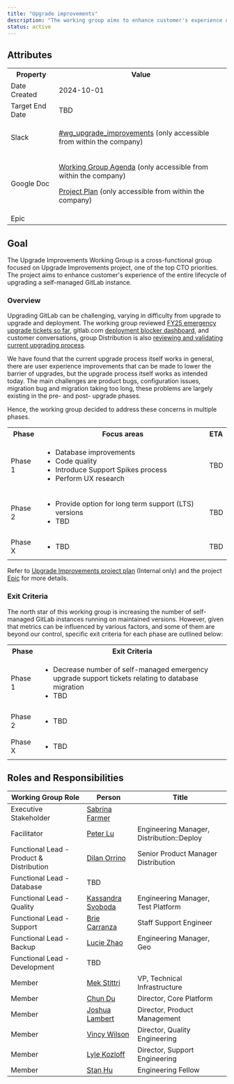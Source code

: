 ```yaml
---
title: "Upgrade improvements"
description: "The working group aims to enhance customer's experience of the entire lifecycle of upgrading a self-managed GitLab instance."
status: active
---
```


## Attributes

<table>
<tr>
<th>Property</th>
<th>Value</th>
</tr>
<tr>
<td>Date Created</td>
<td>2024-10-01</td>
</tr>
<tr>
<td>Target End Date</td>
<td>TBD</td>
</tr>
<tr>
<td>Slack</td>
<td>

[#wg_upgrade_improvements](https://gitlab.enterprise.slack.com/archives/C07GYUGJLPM) (only accessible from within the company)
</td>
</tr>
<tr>
<td>Google Doc</td>
<td>

[Working Group Agenda](https://docs.google.com/document/d/14vqe2wbsTatp0kYRUntaf7-2XWYKPtvzrPG-eemzAow/edit) (only accessible from within the company)

[Project Plan](https://docs.google.com/document/d/1FbZP2bCi25efAxUZQX21NIu_gcMv7jHoR8gEny9BSVI/edit#heading=h.hyca1fd7tvon) (only accessible from within the company)
</td>
</tr>
<tr>
<td>Epic</td>
<td>

</td>
</tr>
</table>

## Goal

The Upgrade Improvements Working Group is a cross-functional group focused on Upgrade Improvements project, one of the top CTO priorities. The project aims to enhance customer's experience of the entire lifecycle of upgrading a self-managed GitLab instance.

### Overview

Upgrading GitLab can be challenging, varying in difficulty from upgrade to upgrade and deployment. The working group reviewed [FY25 emergency upgrade tickets so far](https://gitlab.com/gitlab-com/support/readiness/emergencies/-/issues/2808 "Review of Upgrade issues captured in FY25"), gitlab.com [deployment blocker dashboard](https://dashboards.gitlab.net/d/delivery-deployment_blockers/delivery3a-deployment-blockers?orgId=1), and customer conversations, group Distribution is also [reviewing and validating current upgrading process](https://gitlab.com/gitlab-org/distribution/team-tasks/-/issues/1597 "Test varying upgrade scenarios and test for pain points").

We have found that the current upgrade process itself works in general, there are user experience improvements that can be made to lower the barrier of upgrades, but the upgrade process itself works as intended today. The main challenges are product bugs, configuration issues, migration bug and migration taking too long, these problems are largely existing in the pre- and post- upgrade phases.

Hence, the working group decided to address these concerns in multiple phases.

<table>
<tr>
<th>Phase</th>
<th>Focus areas</th>
<th>ETA</th>
</tr>
<tr>
<td>Phase 1</td>
<td>

* Database improvements
* Code quality
* Introduce Support Spikes process
* Perform UX research
</td>
<td>TBD</td>
</tr>
<tr>
<td>Phase 2</td>
<td>

* Provide option for long term support (LTS) versions
* TBD
</td>
<td>TBD</td>
</tr>
<tr>
<td>Phase X</td>
<td>

* TBD
</td>
<td>TBD</td>
</tr>
</table>

Refer to [Upgrade Improvements project plan](https://docs.google.com/document/d/1FbZP2bCi25efAxUZQX21NIu_gcMv7jHoR8gEny9BSVI/edit) (Internal only) and the project [Epic](https://gitlab.com/groups/gitlab-org/-/epics/10949 "GitLab self-managed upgrade improvements") for more details.

### Exit Criteria

The north star of this working group is increasing the number of self-managed GitLab instances running on maintained versions. However, given that metrics can be influenced by various factors, and some of them are beyond our control, specific exit criteria for each phase are outlined below:

<table>
<tr>
<th>Phase</th>
<th>Exit Criteria</th>
</tr>
<tr>
<td>Phase 1</td>
<td>

* Decrease number of self-managed emergency upgrade support tickets relating to database migration
* TBD
</td>
</tr>
<tr>
<td>Phase 2</td>
<td>

* TBD
</td>
</tr>
<tr>
<td>Phase X</td>
<td>

* TBD
</td>
</tr>
</table>

## Roles and Responsibilities

| Working Group Role | Person | Title |
|--------------------|--------|-------|
| Executive Stakeholder | [Sabrina Farmer](https://gitlab.com/sabrinafarmer) |  |
| Facilitator | [Peter Lu](https://gitlab.com/plu8) | Engineering Manager, Distribution::Deploy |
| Functional Lead - Product & Distribution | [Dilan Orrino](https://gitlab.com/dorrino) | Senior Product Manager Distribution |
| Functional Lead - Database | TBD |  |
| Functional Lead - Quality | [Kassandra Svoboda](https://gitlab.com/ksvoboda) | Engineering Manager, Test Platform |
| Functional Lead - Support | [Brie Carranza](https://gitlab.com/bcarranza) | Staff Support Engineer |
| Functional Lead - Backup | [Lucie Zhao](https://gitlab.com/luciezhao) | Engineering Manager, Geo |
| Functional Lead - Development | TBD |  |
| Member | [Mek Stittri](https://gitlab.com/meks) | VP, Technical Infrastructure |
| Member | [Chun Du](https://gitlab.com/cdu1) | Director, Core Platform |
| Member | [Joshua Lambert](https://gitlab.com/joshlambert) | Director, Product Management |
| Member | [Vincy Wilson](https://gitlab.com/vincywilson) | Director, Quality Engineering |
| Member | [Lyle Kozloff](https://gitlab.com/lyle) | Director, Support Engineering |
| Member | [Stan Hu](https://gitlab.com/stanhu) | Engineering Fellow |
